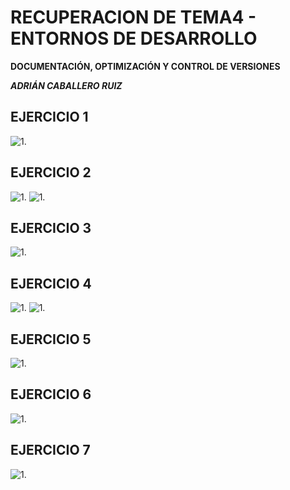 # RECUPERACION DE TEMA4 - ENTORNOS DE DESARROLLO #

**DOCUMENTACIÓN, OPTIMIZACIÓN Y CONTROL DE VERSIONES**

***ADRIÁN CABALLERO RUIZ***

## EJERCICIO 1 ##
![1.](screenshots/1.png)

## EJERCICIO 2 ##
![1.](screenshots/2.png)
![1.](screenshots/3.png)

## EJERCICIO 3 ##
![1.](screenshots/4.png)

## EJERCICIO 4 ##
![1.](screenshots/5.png)
![1.](screenshots/6.png)

## EJERCICIO 5 ##
![1.](screenshots/7.png)

## EJERCICIO 6 ##
![1.](screenshots/1.png)

## EJERCICIO 7 ##
![1.](screenshots/1.png)
